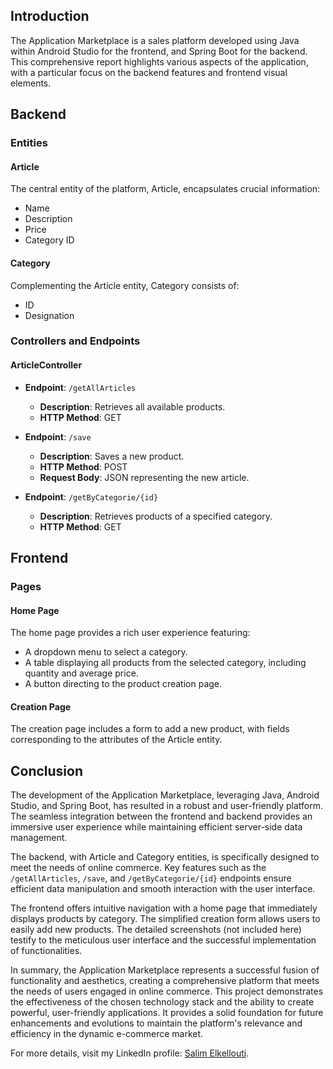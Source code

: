 ## Introduction

The Application Marketplace is a sales platform developed using Java within Android Studio for the frontend, and Spring Boot for the backend. This comprehensive report highlights various aspects of the application, with a particular focus on the backend features and frontend visual elements.

## Backend

### Entities

#### Article
The central entity of the platform, Article, encapsulates crucial information:
- Name
- Description
- Price
- Category ID

#### Category
Complementing the Article entity, Category consists of:
- ID
- Designation

### Controllers and Endpoints

#### ArticleController

- **Endpoint**: `/getAllArticles`
  - **Description**: Retrieves all available products.
  - **HTTP Method**: GET

- **Endpoint**: `/save`
  - **Description**: Saves a new product.
  - **HTTP Method**: POST
  - **Request Body**: JSON representing the new article.

- **Endpoint**: `/getByCategorie/{id}`
  - **Description**: Retrieves products of a specified category.
  - **HTTP Method**: GET

## Frontend

### Pages

#### Home Page
The home page provides a rich user experience featuring:
- A dropdown menu to select a category.
- A table displaying all products from the selected category, including quantity and average price.
- A button directing to the product creation page.

#### Creation Page
The creation page includes a form to add a new product, with fields corresponding to the attributes of the Article entity.

## Conclusion

The development of the Application Marketplace, leveraging Java, Android Studio, and Spring Boot, has resulted in a robust and user-friendly platform. The seamless integration between the frontend and backend provides an immersive user experience while maintaining efficient server-side data management.

The backend, with Article and Category entities, is specifically designed to meet the needs of online commerce. Key features such as the `/getAllArticles`, `/save`, and `/getByCategorie/{id}` endpoints ensure efficient data manipulation and smooth interaction with the user interface.

The frontend offers intuitive navigation with a home page that immediately displays products by category. The simplified creation form allows users to easily add new products. The detailed screenshots (not included here) testify to the meticulous user interface and the successful implementation of functionalities.

In summary, the Application Marketplace represents a successful fusion of functionality and aesthetics, creating a comprehensive platform that meets the needs of users engaged in online commerce. This project demonstrates the effectiveness of the chosen technology stack and the ability to create powerful, user-friendly applications. It provides a solid foundation for future enhancements and evolutions to maintain the platform's relevance and efficiency in the dynamic e-commerce market.

For more details, visit my LinkedIn profile: [Salim Elkellouti](https://www.linkedin.com/in/salim-elkellouti/).
